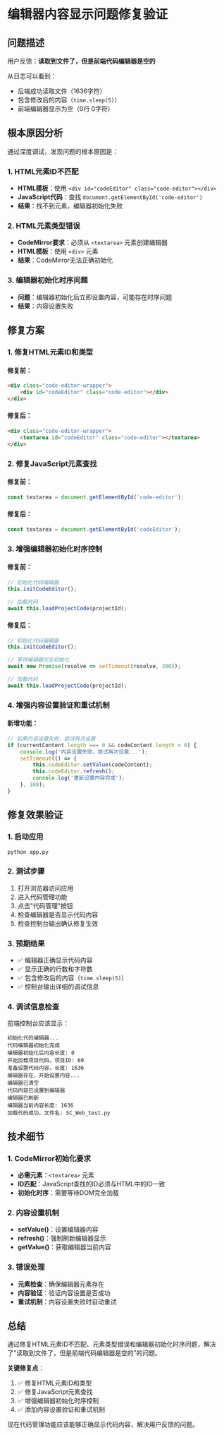 # 编辑器内容显示问题修复验证

## 问题描述

用户反馈：**读取到文件了，但是前端代码编辑器是空的**

从日志可以看到：
- 后端成功读取文件（1636字符）
- 包含修改后的内容（`time.sleep(5)`）
- 前端编辑器显示为空（0行 0字符）

## 根本原因分析

通过深度调试，发现问题的根本原因是：

### 1. HTML元素ID不匹配
- **HTML模板**：使用 `<div id="codeEditor" class="code-editor"></div>`
- **JavaScript代码**：查找 `document.getElementById('code-editor')`
- **结果**：找不到元素，编辑器初始化失败

### 2. HTML元素类型错误
- **CodeMirror要求**：必须从 `<textarea>` 元素创建编辑器
- **HTML模板**：使用 `<div>` 元素
- **结果**：CodeMirror无法正确初始化

### 3. 编辑器初始化时序问题
- **问题**：编辑器初始化后立即设置内容，可能存在时序问题
- **结果**：内容设置失败

## 修复方案

### 1. 修复HTML元素ID和类型

#### 修复前：
```html
<div class="code-editor-wrapper">
    <div id="codeEditor" class="code-editor"></div>
</div>
```

#### 修复后：
```html
<div class="code-editor-wrapper">
    <textarea id="codeEditor" class="code-editor"></textarea>
</div>
```

### 2. 修复JavaScript元素查找

#### 修复前：
```javascript
const textarea = document.getElementById('code-editor');
```

#### 修复后：
```javascript
const textarea = document.getElementById('codeEditor');
```

### 3. 增强编辑器初始化时序控制

#### 修复前：
```javascript
// 初始化代码编辑器
this.initCodeEditor();

// 加载代码
await this.loadProjectCode(projectId);
```

#### 修复后：
```javascript
// 初始化代码编辑器
this.initCodeEditor();

// 等待编辑器完全初始化
await new Promise(resolve => setTimeout(resolve, 200));

// 加载代码
await this.loadProjectCode(projectId);
```

### 4. 增强内容设置验证和重试机制

#### 新增功能：
```javascript
// 如果内容设置失败，尝试再次设置
if (currentContent.length === 0 && codeContent.length > 0) {
    console.log('内容设置失败，尝试再次设置...');
    setTimeout(() => {
        this.codeEditor.setValue(codeContent);
        this.codeEditor.refresh();
        console.log('重新设置内容完成');
    }, 100);
}
```

## 修复效果验证

### 1. 启动应用
```bash
python app.py
```

### 2. 测试步骤
1. 打开浏览器访问应用
2. 进入代码管理功能
3. 点击"代码管理"按钮
4. 检查编辑器是否显示代码内容
5. 检查控制台输出确认修复生效

### 3. 预期结果
- ✅ 编辑器正确显示代码内容
- ✅ 显示正确的行数和字符数
- ✅ 包含修改后的内容（`time.sleep(5)`）
- ✅ 控制台输出详细的调试信息

### 4. 调试信息检查
前端控制台应该显示：
```
初始化代码编辑器...
代码编辑器初始化完成
编辑器初始化后内容长度: 0
开始加载项目代码，项目ID: 69
准备设置代码内容，长度: 1636
编辑器存在，开始设置内容...
编辑器已清空
代码内容已设置到编辑器
编辑器已刷新
编辑器当前内容长度: 1636
加载代码成功，文件名: SC_Web_test.py
```

## 技术细节

### 1. CodeMirror初始化要求
- **必需元素**：`<textarea>` 元素
- **ID匹配**：JavaScript查找的ID必须与HTML中的ID一致
- **初始化时序**：需要等待DOM完全加载

### 2. 内容设置机制
- **setValue()**：设置编辑器内容
- **refresh()**：强制刷新编辑器显示
- **getValue()**：获取编辑器当前内容

### 3. 错误处理
- **元素检查**：确保编辑器元素存在
- **内容验证**：验证内容设置是否成功
- **重试机制**：内容设置失败时自动重试

## 总结

通过修复HTML元素ID不匹配、元素类型错误和编辑器初始化时序问题，解决了"读取到文件了，但是前端代码编辑器是空的"的问题。

**关键修复点**：
1. ✅ 修复HTML元素ID和类型
2. ✅ 修复JavaScript元素查找
3. ✅ 增强编辑器初始化时序控制
4. ✅ 添加内容设置验证和重试机制

现在代码管理功能应该能够正确显示代码内容，解决用户反馈的问题。 